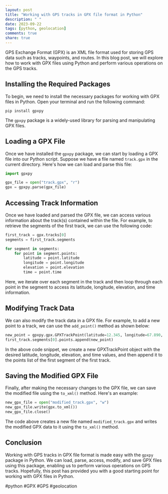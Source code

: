 ```yaml
---
layout: post
title: "Working with GPS tracks in GPX file format in Python"
description: " "
date: 2023-09-22
tags: [python, geolocation]
comments: true
share: true
---
```


GPS Exchange Format (GPX) is an XML file format used for storing GPS data such as tracks, waypoints, and routes. In this blog post, we will explore how to work with GPX files using Python and perform various operations on the GPS tracks.

## Installing the Required Packages

To begin, we need to install the necessary packages for working with GPX files in Python. Open your terminal and run the following command:

```
pip install gpxpy
```

The `gpxpy` package is a widely-used library for parsing and manipulating GPX files.

## Loading a GPX File

Once we have installed the `gpxpy` package, we can start by loading a GPX file into our Python script. Suppose we have a file named `track.gpx` in the current directory. Here's how we can load and parse this file:

```python
import gpxpy

gpx_file = open("track.gpx", "r")
gpx = gpxpy.parse(gpx_file)
```

## Accessing Track Information

Once we have loaded and parsed the GPX file, we can access various information about the track(s) contained within the file. For example, to retrieve the segments of the first track, we can use the following code:

```python
first_track = gpx.tracks[0]
segments = first_track.segments

for segment in segments:
    for point in segment.points:
        latitude = point.latitude
        longitude = point.longitude
        elevation = point.elevation
        time = point.time
```

Here, we iterate over each segment in the track and then loop through each point in the segment to access its latitude, longitude, elevation, and time information.

## Modifying Track Data

We can also modify the track data in a GPX file. For example, to add a new point to a track, we can use the `add_point()` method as shown below:

```python
new_point = gpxpy.gpx.GPXTrackPoint(latitude=12.345, longitude=67.890, elevation=100.0, time=datetime.now())
first_track.segments[0].points.append(new_point)
```

In the above code snippet, we create a new GPXTrackPoint object with the desired latitude, longitude, elevation, and time values, and then append it to the points list of the first segment of the first track.

## Saving the Modified GPX File

Finally, after making the necessary changes to the GPX file, we can save the modified file using the `to_xml()` method. Here's an example:

```python
new_gpx_file = open("modified_track.gpx", "w")
new_gpx_file.write(gpx.to_xml())
new_gpx_file.close()
```

The code above creates a new file named `modified_track.gpx` and writes the modified GPX data to it using the `to_xml()` method.

## Conclusion

Working with GPS tracks in GPX file format is made easy with the `gpxpy` package in Python. We can load, parse, access, modify, and save GPX files using this package, enabling us to perform various operations on GPS tracks. Hopefully, this post has provided you with a good starting point for working with GPX files in Python.

#python #GPX #GPS #geolocation
